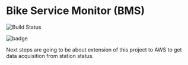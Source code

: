 # Bike Service Monitor (BMS)

![Build Status](https://img.shields.io/endpoint.svg?url=https%3A%2F%2Factions-badge.atrox.dev%2Floicdiridollou%2Fbike-service-monitor%2Fbadge%3Fref%3Dmain&style=flat&label=build&logo=False)


![badge](https://img.shields.io/endpoint?url=https://gist.githubusercontent.com/loicdiridollou/5da5399bcd13f130899b1f9334c9ae96/raw/coverage_bike_service_monitor.json)



Next steps are going to be about extension of this project to AWS to get data acquisition from station status.
